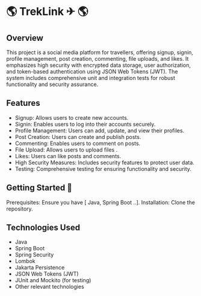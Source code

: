 # 🌎  TrekLink ✈  🌎

## Overview
This project is a social media platform for travellers, offering signup, signin, profile management, post creation, commenting, file uploads, and likes. 
It emphasizes high security with encrypted data storage, user authorization, and token-based authentication using JSON Web Tokens (JWT).
The system includes comprehensive unit and integration tests for robust functionality and security assurance. 

## Features
* Signup: Allows users to create new accounts.
* Signin: Enables users to log into their accounts securely.
* Profile Management: Users can add, update, and view their profiles.
* Post Creation: Users can create and publish posts.
* Commenting: Enables users to comment on posts.
* File Upload: Allows users to upload files .
* Likes: Users can like posts and comments.
* High Security Measures: Includes security features to protect user data.
* Testing: Comprehensive testing for ensuring functionality and security.
  
## Getting Started 🛫
Prerequisites: Ensure you have [ Java, Spring Boot ..].
Installation: Clone the repository.


## Technologies Used
* Java
* Spring Boot
* Spring Security
* Lombok
* Jakarta Persistence
* JSON Web Tokens (JWT)
* JUnit and Mockito (for testing)
* Other relevant technologies


